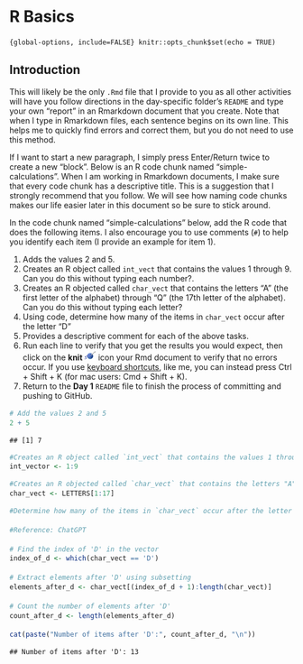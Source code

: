 R Basics
================

`{global-options, include=FALSE} knitr::opts_chunk$set(echo = TRUE)`

## Introduction

This will likely be the only `.Rmd` file that I provide to you as all
other activities will have you follow directions in the day-specific
folder’s `README` and type your own “report” in an Rmarkdown document
that you create. Note that when I type in Rmarkdown files, each sentence
begins on its own line. This helps me to quickly find errors and correct
them, but you do not need to use this method.

If I want to start a new paragraph, I simply press Enter/Return twice to
create a new “block”. Below is an R code chunk named
“simple-calculations”. When I am working in Rmarkdown documents, I make
sure that every code chunk has a descriptive title. This is a suggestion
that I strongly recommend that you follow. We will see how naming code
chunks makes our life easier later in this document so be sure to stick
around.

In the code chunk named “simple-calculations” below, add the R code that
does the following items. I also encourage you to use comments (`#`) to
help you identify each item (I provide an example for item 1).

1.  Adds the values 2 and 5.
2.  Creates an R object called `int_vect` that contains the values 1
    through 9. Can you do this without typing each number?.
3.  Creates an R objected called `char_vect` that contains the letters
    “A” (the first letter of the alphabet) through “Q” (the 17th letter
    of the alphabet). Can you do this without typing each letter?
4.  Using code, determine how many of the items in `char_vect` occur
    after the letter “D”
5.  Provides a descriptive comment for each of the above tasks.
6.  Run each line to verify that you get the results you would expect,
    then click on the **knit**
    <img src="../README-img/knit-icon.png" alt="knit" width = "20"/>
    icon your Rmd document to verify that no errors occur. If you use
    [keyboard
    shortcuts](https://support.posit.co/hc/en-us/articles/200711853-Keyboard-Shortcuts-in-the-RStudio-IDE),
    like me, you can instead press Ctrl + Shift + K (for mac users:
    Cmd + Shift + K).
7.  Return to the **Day 1** `README` file to finish the process of
    committing and pushing to GitHub.

``` r
# Add the values 2 and 5
2 + 5
```

    ## [1] 7

``` r
#Creates an R object called `int_vect` that contains the values 1 through 9
int_vector <- 1:9
```

``` r
#Creates an R objected called `char_vect` that contains the letters "A" (the first letter of the alphabet) through "Q" (the 17th letter of the alphabet).
char_vect <- LETTERS[1:17]
```

``` r
#Determine how many of the items in `char_vect` occur after the letter "D"

#Reference: ChatGPT

# Find the index of 'D' in the vector
index_of_d <- which(char_vect == 'D')

# Extract elements after 'D' using subsetting
elements_after_d <- char_vect[(index_of_d + 1):length(char_vect)]
  
# Count the number of elements after 'D'
count_after_d <- length(elements_after_d)
  
cat(paste("Number of items after 'D':", count_after_d, "\n"))
```

    ## Number of items after 'D': 13
